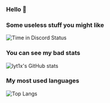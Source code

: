 ### Hello 👋

### Some useless stuff you might like

![Time in Discord Status](https://github-readme-stats.vercel.app/api/pin/?username=lyt1x&repo=discord-time-in-status&theme=outrun)


### You can see my bad stats

![lyt1x's GitHub stats](https://github-readme-stats.vercel.app/api?username=lyt1x&show_icons=true&theme=outrun)

### My most used languages

![Top Langs](https://github-readme-stats.vercel.app/api/top-langs/?username=lyt1x&theme=outrun)

